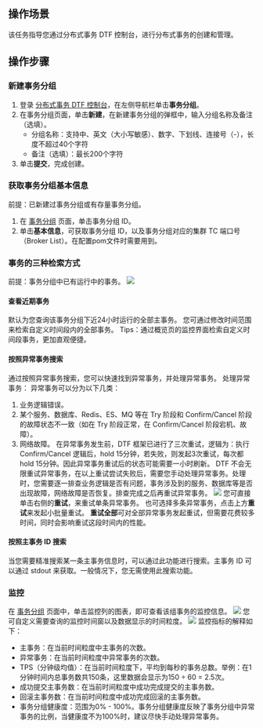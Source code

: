## 操作场景

该任务指导您通过分布式事务 DTF 控制台，进行分布式事务的创建和管理。

## 操作步骤

### 新建事务分组

1. 登录 [分布式事务 DTF 控制台](https://console.cloud.tencent.com/dtf)，在左侧导航栏单击**事务分组**。
2. 在事务分组页面，单击**新建**，在新建事务分组的弹框中，输入分组名称及备注（选填）。
	- 分组名称：支持中、英文（大小写敏感）、数字、下划线、连接号（-），长度不超过40个字符
	- 备注（选填）：最长200个字符
3. 单击**提交**，完成创建。

### 获取事务分组基本信息

前提：已新建过事务分组或有存量事务分组。

1. 在 [事务分组](https://console.cloud.tencent.com/dtf/group) 页面，单击事务分组 ID。
2. 单击**基本信息**，可获取事务分组 ID，以及事务分组对应的集群 TC 端口号（Broker List）。在配置pom文件时需要用到。

### 事务的三种检索方式

前提：事务分组中已有运行中的事务。
![](https://main.qcloudimg.com/raw/0670220cd0d7773f0fb6d14f7a0d9c4f.png)

#### 查看近期事务

默认为您查询该事务分组下近24小时运行的全部主事务。
您可通过修改时间范围来检索自定义时间段内的全部事务。
Tips：通过概览页的监控界面检索自定义时间段事务，更加直观便捷。

#### 按照异常事务搜索

通过按照异常事务搜索，您可以快速找到异常事务，并处理异常事务。
处理异常事务：
异常事务可以分为以下几类：

1. 业务逻辑错误。
2. 某个服务、数据库、Redis、ES、MQ 等在 Try 阶段和 Confirm/Cancel 阶段的故障状态不一致（如在 Try 阶段正常，在 Confirm/Cancel 阶段宕机、故障）。
3. 网络故障。
   在异常事务发生前，DTF 框架已进行了三次重试，逻辑为：执行 Confirm/Cancel 逻辑后，hold 15分钟，若失败，则发起3次重试，每次都 hold 15分钟。因此异常事务重试后的状态可能需要一小时刷新。
   DTF 不会无限重试异常事务，在以上重试尝试失败后，需要您手动处理异常事务。处理时，您需要逐一排查业务逻辑是否有问题，事务涉及到的服务、数据库等是否出现故障，网络故障是否恢复。排查完成之后再重试异常事务。
   ![](https://main.qcloudimg.com/raw/83ae6c899e0fd4e7840ececdb40018af.png)
   您可直接单击右侧的**重试**，来重试单条异常事务。
   也可选择多条异常事务，点击上方**重试**来发起小批量重试。
   **重试全部**可对全部异常事务发起重试，但需要花费较多时间，同时会影响重试这段时间内的性能。

#### 按照主事务 ID 搜索

当您需要精准搜索某一条主事务信息时，可以通过此功能进行搜索。主事务 ID 可以通过 stdout 来获取。一般情况下，您无需使用此搜索功能。

### 监控

在 [事务分组](https://console.cloud.tencent.com/dtf/group) 页面中，单击监控列的图表，即可查看该组事务的监控信息。
![](https://main.qcloudimg.com/raw/323afb165d3c946ca40d7c3cb0e15533.png)
您可自定义需要查询的监控时间窗以及数据显示的时间粒度。
![](https://main.qcloudimg.com/raw/c18cd78e22c83db356829bdbd509ef7f.png)
监控指标的解释如下：

- 主事务：在当前时间粒度中主事务的次数。
- 异常事务：在当前时间粒度中异常事务的次数。
- TPS（分钟级均值）：在当前时间粒度下，平均到每秒的事务总数。举例：在1分钟时间内总事务数共150条，这里数据会显示为150 ÷ 60 = 2.5次。
- 成功提交主事务数：在当前时间粒度中成功完成提交的主事务数。
- 回滚主事务数：在当前时间粒度中成功完成回滚的主事务数。
- 事务分组健康度：范围为0% - 100%。事务分组健康度反映了事务分组中异常事务的比例，当健康度不为100%时，建议尽快手动处理异常事务。
